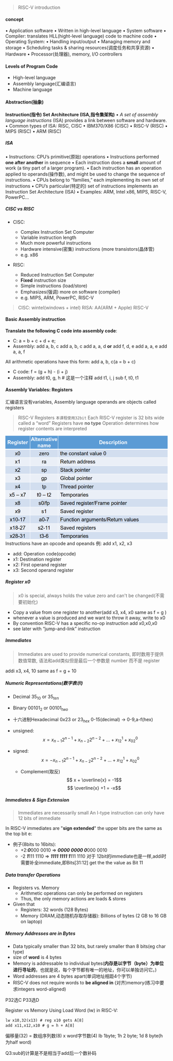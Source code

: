 > RISC-V introduction
#### concept
• Application software
	• Written in high-level language
• System software
	• Compiler: translates HLL(hight-level language) code to machine code
• Operating System:
	• Handling input/output
	• Managing memory and storage
	• Scheduling tasks & sharing resources(调度任务和共享资源)
• Hardware
	• Processor(处理器), memory, I/O controllers

#### Levels of Program Code
- High-level language
- Assembly language(汇编语言)
- Machine language
#### Abstraction(抽象)
__Instruction(指令) Set Architecture (ISA,指令集架构)__
• _A set of assembly language instructions_ (ISA) provides a link between software and hardware.
• Common types of ISA: RISC, CISC
	• IBM370/X86 (CISC)
	• RISC-V (RISC)
	• MIPS (RISC)
	• ARM (RISC)
##### ISA
• Instructions: CPU’s primitive(原始) operations
	• Instructions performed __one after another__ in sequence
	• Each instruction does a **small** amount of work (a tiny part of a larger program).
	• Each instruction has an operation applied to operands(操作数), and might be used to change the sequence of instructions.
• CPUs belong to “families,” each implementing its own set of instructions
• CPU’s particular(特定的) set of instructions implements an Instruction Set Architecture (ISA)
	• Examples: ARM, Intel x86, MIPS, RISC-V, PowerPC...

##### CISC vs RISC
- CISC:
	- Complex Instruction Set Computer
	- Variable instruction length
	- Much more powerful instructions
	- Hardware intensive(密集) instructions (more transistors(晶体管)
	- e.g. x86

- RISC:
	-  Reduced Instruction Set Computer
	-  __Fixed__ instruction size
	-  Simple instructions (load/store)
	-  Emphasizes(强调) more on software (compiler)
	-  e.g. MIPS, ARM, PowerPC, RISC-V

>CISC: wintel(windows + intel)
>RISA: 
>	AA(ARM + Apple)
>	RISC-V

#### Basic Assembly instruction
**Translate the following C code into assembly code**:
- C:
	a = b + c + d + e;
- Assembly:
	add a, b, c             add a, b, c
	add a, a, d     __or__    add f, d, e
	add a, a, e             add a, a, f

All arithmetic operations have this form: add a, b, c(a = b + c)
- C code: f = (g + h) - (i + j)
- Assembly:
	add t0, g, h # 这是一个注释
	add t1, i, j
	sub f, t0, t1

#### Assembly Variables: Registers
汇编语言没有variables, Assembly language operands are objects called registers
>RISC-V Registers
>`本课程使用32bit`
>Each RISC-V register is 32 bits wide called a “word”
>Registers have __no type__
>Operation determines how register contents are interpreted

![Register](../../Pictures/Register.png)
Instructions have an opcode and opeands
例: add x1, x2, x3
- add: Operation code(opcode)
- x1: Destination register
- x2: First operand register
- x3: Second operand register
##### Register x0
> x0 is special, always holds the value zero and can't be changed(不需要初始化)
- Copy a value from one register to another(add x3, x4, x0 same as f = g )
- whenever a value is produced and we want to throw it away, write to x0
- By convention RISC-V has a specific no-op instruction
	add x0,x0,x0
- see later with “jump-and-link” instruction

##### Immediates
> Immediates are used to provide numerical constants, 即时数用于提供数值常数, 语法和add类似但是最后一个参数是 number 而不是 register

addi x3, x4, 10
same as f = g + 10

##### Numeric Representations(数字表示)
- Decimal $35_{10}$ or $35_{ten}$ 
- Binary $00101_2$ or $00101_{two}$
- 十六进制Hexadecimal $0x23$ or $23_{hex}$
	0-15(decimal) -> 0-9,a-f(hex)

- unsigned:
$$x=x_{n-1}2^{n-1} + x_{n-2}2^{n-2 } + ...+x_12^1+x_02^0$$
- signed:
$$x=-x_{n-1}2^{n-1}+x_{n-2}2^{n-2}+...+x_12^1+x_02^0$$
	- Complement(取反)
$$ x + \overline{x} = -1$$
$$ \overline{x} +1 = -x$$
##### Immediates & Sign Extension
> Immediates are necessarily small
> An I-type instruction can only have 12 bits of immediate
 
In RISC-V immediates are "__sign extended__"
	the upper bits are the same as the top bit
e:
- 例子(8bits to 16bits):
	- +2:***0***000 0010 => ***0000 0000 0***000 0010
	- -2 ***1***111 1110 => ***1111 1111 1***111 1110
对于 12bit的immediate也是一样,addi时需要补全immediate,即Bits[31:12] get the the value as Bit 11

##### Data transfer Operations
- Registers vs. Memory
	- Arithmetic operations can only be performed on registers
	- Thus, the only memory actions are loads & stores
- Given that 
	- Registers: 32 words (128 Bytes)
	- Memory (DRAM,动态随机存取存储器): Billions of bytes (2 GB to 16 GB on laptop)

##### Memory Addresses are in Bytes
- Data typically smaller than 32 bits, but rarely smaller than 8 bits(eg char type)
- size of __word__ is 4 bytes
- Memory is addressable to individual bytes(**内存是以字节（byte）为单位进行寻址的**，也就是说，每个字节都有唯一的地址，你可以单独访问它。)
- Word addresses are 4 bytes apart(单词地址相距4个字节)
- RISC-V does not require words to __be aligned in__ (对齐)memory(练习中要求integers word-aligned)




P32选C
P33选D



Register vs Memory
Using Load Word (lw) in RISC-V:
```RISC-V
lw x10,32(x13) # reg x10 gets A[8]
add x11,x12,x10 # g = h + A[8]
```
偏移量(32) = 数组序列数(8) x word字节数(4)
lb 1byte; 1h 2 byte; 1d 8 byte(h 为half word)



Q3:sub的计算是不是相当于add后一个数补码

